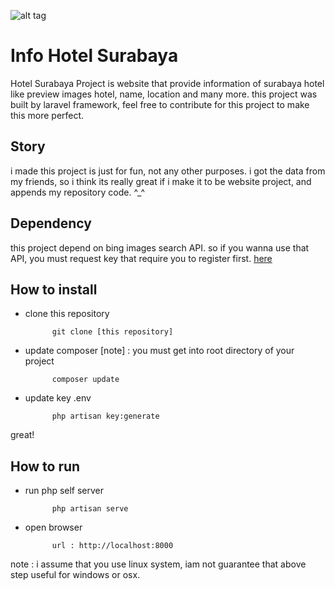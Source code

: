 ![alt tag](http://www.goindonesia.com/cdn/iassets/cdn.goindonesia.com/images/indonesia/hotels/jawa/surabaya/quest_hotel_surabaya/quest_hotel_surabaya-16.jpg)


# Info Hotel Surabaya
Hotel Surabaya Project is website that provide information of surabaya hotel like preview images hotel, name, location and many more. this project was built by laravel framework, feel free to contribute for this project to make this more perfect. 

## Story
i made this project is just for fun, not any other purposes. i got the data from my friends, so i think its really great if i make it to be website project, and appends my repository code. ^_^

## Dependency
this project depend on bing images search API. so if you wanna use that API, you must request key that require you to register first. [here](https://www.microsoft.com/cognitive-services/en-us/)


## How to install

* clone this repository

            git clone [this repository]
      
* update composer [note] : you must get into root directory of your project

            composer update
    
* update key .env

            php artisan key:generate
      
great! 

## How to run

* run php self server
  
            php artisan serve
      
* open browser

            url : http://localhost:8000
      
note : i assume that you use linux system, iam not guarantee that above step useful for windows or osx.
